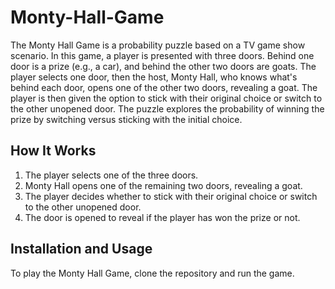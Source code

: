 # Monty-Hall-Game

The Monty Hall Game is a probability puzzle based on a TV game show scenario. In this game, a player is presented with three doors. Behind one door is a prize (e.g., a car), and behind the other two doors are goats. The player selects one door, then the host, Monty Hall, who knows what's behind each door, opens one of the other two doors, revealing a goat. The player is then given the option to stick with their original choice or switch to the other unopened door. The puzzle explores the probability of winning the prize by switching versus sticking with the initial choice.

## How It Works

1. The player selects one of the three doors.
2. Monty Hall opens one of the remaining two doors, revealing a goat.
3. The player decides whether to stick with their original choice or switch to the other unopened door.
4. The door is opened to reveal if the player has won the prize or not.


## Installation and Usage

To play the Monty Hall Game, clone the repository and run the game.


